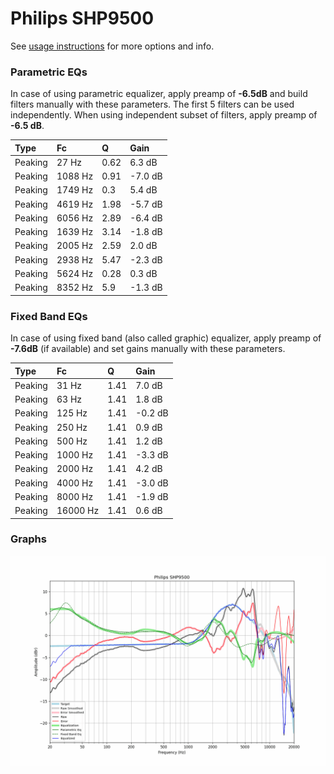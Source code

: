 # Philips SHP9500
See [usage instructions](https://github.com/jaakkopasanen/AutoEq#usage) for more options and info.

### Parametric EQs
In case of using parametric equalizer, apply preamp of **-6.5dB** and build filters manually
with these parameters. The first 5 filters can be used independently.
When using independent subset of filters, apply preamp of **-6.5 dB**.

| Type    | Fc      |    Q | Gain    |
|:--------|:--------|:-----|:--------|
| Peaking | 27 Hz   | 0.62 | 6.3 dB  |
| Peaking | 1088 Hz | 0.91 | -7.0 dB |
| Peaking | 1749 Hz | 0.3  | 5.4 dB  |
| Peaking | 4619 Hz | 1.98 | -5.7 dB |
| Peaking | 6056 Hz | 2.89 | -6.4 dB |
| Peaking | 1639 Hz | 3.14 | -1.8 dB |
| Peaking | 2005 Hz | 2.59 | 2.0 dB  |
| Peaking | 2938 Hz | 5.47 | -2.3 dB |
| Peaking | 5624 Hz | 0.28 | 0.3 dB  |
| Peaking | 8352 Hz | 5.9  | -1.3 dB |

### Fixed Band EQs
In case of using fixed band (also called graphic) equalizer, apply preamp of **-7.6dB**
(if available) and set gains manually with these parameters.

| Type    | Fc       |    Q | Gain    |
|:--------|:---------|:-----|:--------|
| Peaking | 31 Hz    | 1.41 | 7.0 dB  |
| Peaking | 63 Hz    | 1.41 | 1.8 dB  |
| Peaking | 125 Hz   | 1.41 | -0.2 dB |
| Peaking | 250 Hz   | 1.41 | 0.9 dB  |
| Peaking | 500 Hz   | 1.41 | 1.2 dB  |
| Peaking | 1000 Hz  | 1.41 | -3.3 dB |
| Peaking | 2000 Hz  | 1.41 | 4.2 dB  |
| Peaking | 4000 Hz  | 1.41 | -3.0 dB |
| Peaking | 8000 Hz  | 1.41 | -1.9 dB |
| Peaking | 16000 Hz | 1.41 | 0.6 dB  |

### Graphs
![](./Philips%20SHP9500.png)